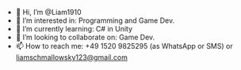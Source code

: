 - 👋 Hi, I’m @Liam1910
- 👀 I’m interested in: Programming and Game Dev.
- 🌱 I’m currently learning: C# in Unity
- 💞️ I’m looking to collaborate on: Game Dev.
- 📫 How to reach me: +49 1520 9825295 (as WhatsApp or SMS) or liamschmallowsky123@gmail.com

<!---
Liam1910/Liam1910 is a ✨ special ✨ repository because its `README.md` (this file) appears on your GitHub profile.
You can click the Preview link to take a look at your changes.
--->
